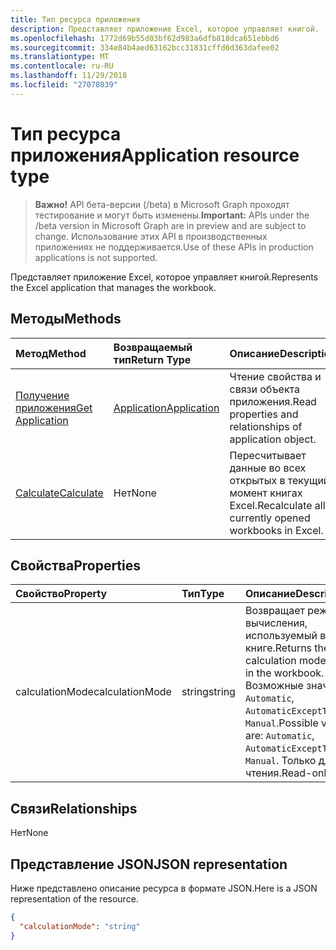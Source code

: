 ```yaml
---
title: Тип ресурса приложения
description: Представляет приложение Excel, которое управляет книгой.
ms.openlocfilehash: 1772d69b55d03bf62d983a6dfb818dca651ebbd6
ms.sourcegitcommit: 334e84b4aed63162bcc31831cffd6d363dafee02
ms.translationtype: MT
ms.contentlocale: ru-RU
ms.lasthandoff: 11/29/2018
ms.locfileid: "27078039"
---
```

# <a name="application-resource-type"></a><span data-ttu-id="5d5b3-103">Тип ресурса приложения</span><span class="sxs-lookup"><span data-stu-id="5d5b3-103">Application resource type</span></span>

> <span data-ttu-id="5d5b3-104">**Важно!** API бета-версии (/beta) в Microsoft Graph проходят тестирование и могут быть изменены.</span><span class="sxs-lookup"><span data-stu-id="5d5b3-104">**Important:** APIs under the /beta version in Microsoft Graph are in preview and are subject to change.</span></span> <span data-ttu-id="5d5b3-105">Использование этих API в производственных приложениях не поддерживается.</span><span class="sxs-lookup"><span data-stu-id="5d5b3-105">Use of these APIs in production applications is not supported.</span></span>

<span data-ttu-id="5d5b3-106">Представляет приложение Excel, которое управляет книгой.</span><span class="sxs-lookup"><span data-stu-id="5d5b3-106">Represents the Excel application that manages the workbook.</span></span>


## <a name="methods"></a><span data-ttu-id="5d5b3-107">Методы</span><span class="sxs-lookup"><span data-stu-id="5d5b3-107">Methods</span></span>

| <span data-ttu-id="5d5b3-108">Метод</span><span class="sxs-lookup"><span data-stu-id="5d5b3-108">Method</span></span>           | <span data-ttu-id="5d5b3-109">Возвращаемый тип</span><span class="sxs-lookup"><span data-stu-id="5d5b3-109">Return Type</span></span>    |<span data-ttu-id="5d5b3-110">Описание</span><span class="sxs-lookup"><span data-stu-id="5d5b3-110">Description</span></span>|
|:---------------|:--------|:----------|
|[<span data-ttu-id="5d5b3-111">Получение приложения</span><span class="sxs-lookup"><span data-stu-id="5d5b3-111">Get Application</span></span>](../api/excelapplication-get.md) | [<span data-ttu-id="5d5b3-112">Application</span><span class="sxs-lookup"><span data-stu-id="5d5b3-112">Application</span></span>](application.md) |<span data-ttu-id="5d5b3-113">Чтение свойства и связи объекта приложения.</span><span class="sxs-lookup"><span data-stu-id="5d5b3-113">Read properties and relationships of application object.</span></span>|
|[<span data-ttu-id="5d5b3-114">Calculate</span><span class="sxs-lookup"><span data-stu-id="5d5b3-114">Calculate</span></span>](../api/excelapplication-calculate.md)|<span data-ttu-id="5d5b3-115">Нет</span><span class="sxs-lookup"><span data-stu-id="5d5b3-115">None</span></span>|<span data-ttu-id="5d5b3-116">Пересчитывает данные во всех открытых в текущий момент книгах Excel.</span><span class="sxs-lookup"><span data-stu-id="5d5b3-116">Recalculate all currently opened workbooks in Excel.</span></span>|

## <a name="properties"></a><span data-ttu-id="5d5b3-117">Свойства</span><span class="sxs-lookup"><span data-stu-id="5d5b3-117">Properties</span></span>
| <span data-ttu-id="5d5b3-118">Свойство</span><span class="sxs-lookup"><span data-stu-id="5d5b3-118">Property</span></span>     | <span data-ttu-id="5d5b3-119">Тип</span><span class="sxs-lookup"><span data-stu-id="5d5b3-119">Type</span></span>   |<span data-ttu-id="5d5b3-120">Описание</span><span class="sxs-lookup"><span data-stu-id="5d5b3-120">Description</span></span>|
|:---------------|:--------|:----------|
|<span data-ttu-id="5d5b3-121">calculationMode</span><span class="sxs-lookup"><span data-stu-id="5d5b3-121">calculationMode</span></span>|<span data-ttu-id="5d5b3-122">string</span><span class="sxs-lookup"><span data-stu-id="5d5b3-122">string</span></span>|<span data-ttu-id="5d5b3-123">Возвращает режим вычисления, используемый в книге.</span><span class="sxs-lookup"><span data-stu-id="5d5b3-123">Returns the calculation mode used in the workbook.</span></span> <span data-ttu-id="5d5b3-124">Возможные значения: `Automatic`, `AutomaticExceptTables`, `Manual`.</span><span class="sxs-lookup"><span data-stu-id="5d5b3-124">Possible values are: `Automatic`, `AutomaticExceptTables`, `Manual`.</span></span> <span data-ttu-id="5d5b3-125">Только для чтения.</span><span class="sxs-lookup"><span data-stu-id="5d5b3-125">Read-only.</span></span>|

## <a name="relationships"></a><span data-ttu-id="5d5b3-126">Связи</span><span class="sxs-lookup"><span data-stu-id="5d5b3-126">Relationships</span></span>
<span data-ttu-id="5d5b3-127">Нет</span><span class="sxs-lookup"><span data-stu-id="5d5b3-127">None</span></span>


## <a name="json-representation"></a><span data-ttu-id="5d5b3-128">Представление JSON</span><span class="sxs-lookup"><span data-stu-id="5d5b3-128">JSON representation</span></span>

<span data-ttu-id="5d5b3-129">Ниже представлено описание ресурса в формате JSON.</span><span class="sxs-lookup"><span data-stu-id="5d5b3-129">Here is a JSON representation of the resource.</span></span>

<!-- {
  "blockType": "resource",
  "optionalProperties": [

  ],
  "@odata.type": "microsoft.graph.application"
}-->

```json
{
  "calculationMode": "string"
}

```

<!-- uuid: 8fcb5dbc-d5aa-4681-8e31-b001d5168d79
2015-10-25 14:57:30 UTC -->
<!-- {
  "type": "#page.annotation",
  "description": "Application resource",
  "keywords": "",
  "section": "documentation",
  "tocPath": ""
}-->